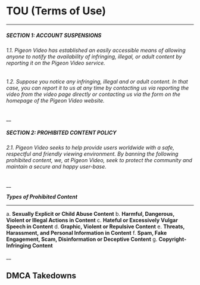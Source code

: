 # TOU (Terms of Use)
___
##### SECTION 1: ACCOUNT SUSPENSIONS
###### 1.1. Pigeon Video has established an easily accessible means of allowing anyone to notify the availability of infringing, illegal, or adult content by reporting it on the Pigeon Video service.
###### 1.2. Suppose you notice any infringing, illegal and or adult content. In that case, you can report it to us at any time by contacting us via reporting the video from the video page directly or contacting us via the form on the homepage of the Pigeon Video website.
__
##### SECTION 2: PROHIBITED CONTENT POLICY
###### 2.1. Pigeon Video seeks to help provide users worldwide with a safe, respectful and friendly viewing environment. By banning the following prohibited content, we, at Pigeon Video, seek to protect the community and maintain a secure and happy user-base.

__

 ___Types of Prohibited Content___
 ___
a. __Sexually Explicit or Child Abuse Content__
b. __Harmful, Dangerous, Violent or Illegal Actions in Content__
c. __Hateful or Excessively Vulgar Speech in Content__
d. __Graphic, Violent or Repulsive Content__
e. __Threats, Harassment, and Personal Information in Content__
f. __Spam, Fake Engagement, Scam, Disinformation or Deceptive Content__
g. __Copyright-Infringing Content__

__
## DMCA Takedowns
